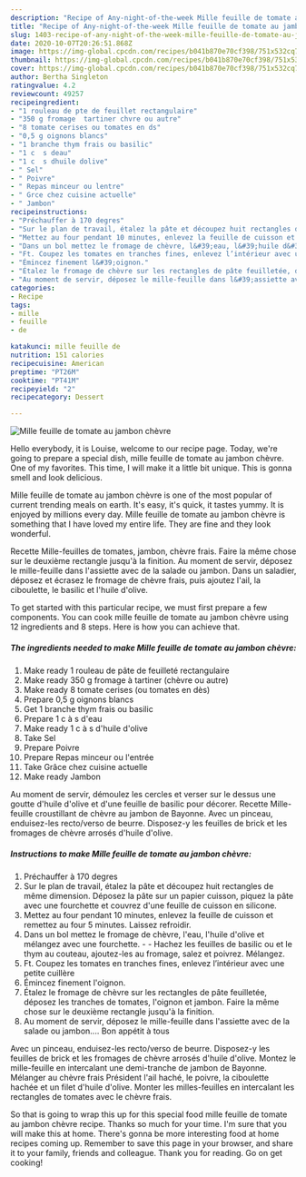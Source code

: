 ```yaml
---
description: "Recipe of Any-night-of-the-week Mille feuille de tomate au jambon chèvre"
title: "Recipe of Any-night-of-the-week Mille feuille de tomate au jambon chèvre"
slug: 1403-recipe-of-any-night-of-the-week-mille-feuille-de-tomate-au-jambon-chevre
date: 2020-10-07T20:26:51.868Z
image: https://img-global.cpcdn.com/recipes/b041b870e70cf398/751x532cq70/mille-feuille-de-tomate-au-jambon-chevre-photo-principale-de-la-recette.jpg
thumbnail: https://img-global.cpcdn.com/recipes/b041b870e70cf398/751x532cq70/mille-feuille-de-tomate-au-jambon-chevre-photo-principale-de-la-recette.jpg
cover: https://img-global.cpcdn.com/recipes/b041b870e70cf398/751x532cq70/mille-feuille-de-tomate-au-jambon-chevre-photo-principale-de-la-recette.jpg
author: Bertha Singleton
ratingvalue: 4.2
reviewcount: 49257
recipeingredient:
- "1 rouleau de pte de feuillet rectangulaire"
- "350 g fromage  tartiner chvre ou autre"
- "8 tomate cerises ou tomates en ds"
- "0,5 g oignons blancs"
- "1 branche thym frais ou basilic"
- "1 c  s deau"
- "1 c  s dhuile dolive"
- " Sel"
- " Poivre"
- " Repas minceur ou lentre"
- " Grce chez cuisine actuelle"
- " Jambon"
recipeinstructions:
- "Préchauffer à 170 degres"
- "Sur le plan de travail, étalez la pâte et découpez huit rectangles de même dimension. Déposez la pâte sur un papier cuisson, piquez la pâte avec une fourchette et couvrez d&#39;une feuille de cuisson en silicone."
- "Mettez au four pendant 10 minutes, enlevez la feuille de cuisson et remettez au four 5 minutes. Laissez refroidir."
- "Dans un bol mettez le fromage de chèvre, l&#39;eau, l&#39;huile d&#39;olive et mélangez avec une fourchette.  Hachez les feuilles de basilic ou et le thym au couteau, ajoutez-les au fromage, salez et poivrez. Mélangez."
- "Ft. Coupez les tomates en tranches fines, enlevez l’intérieur avec une petite cuillère"
- "Émincez finement l&#39;oignon."
- "Étalez le fromage de chèvre sur les rectangles de pâte feuilletée, déposez les tranches de tomates, l&#39;oignon et jambon. Faire la même chose sur le deuxième rectangle jusqu&#39;à la finition."
- "Au moment de servir, déposez le mille-feuille dans l&#39;assiette avec de la salade ou jambon.... Bon appétit à tous"
categories:
- Recipe
tags:
- mille
- feuille
- de

katakunci: mille feuille de 
nutrition: 151 calories
recipecuisine: American
preptime: "PT26M"
cooktime: "PT41M"
recipeyield: "2"
recipecategory: Dessert

---
```



![Mille feuille de tomate au jambon chèvre](https://img-global.cpcdn.com/recipes/b041b870e70cf398/751x532cq70/mille-feuille-de-tomate-au-jambon-chevre-photo-principale-de-la-recette.jpg)

Hello everybody, it is Louise, welcome to our recipe page. Today, we're going to prepare a special dish, mille feuille de tomate au jambon chèvre. One of my favorites. This time, I will make it a little bit unique. This is gonna smell and look delicious.

Mille feuille de tomate au jambon chèvre is one of the most popular of current trending meals on earth. It's easy, it's quick, it tastes yummy. It is enjoyed by millions every day. Mille feuille de tomate au jambon chèvre is something that I have loved my entire life. They are fine and they look wonderful.

Recette Mille-feuilles de tomates, jambon, chèvre frais. Faire la même chose sur le deuxième rectangle jusqu&#39;à la finition. Au moment de servir, déposez le mille-feuille dans l&#39;assiette avec de la salade ou jambon. Dans un saladier, déposez et écrasez le fromage de chèvre frais, puis ajoutez l&#39;ail, la ciboulette, le basilic et l&#39;huile d&#39;olive.


To get started with this particular recipe, we must first prepare a few components. You can cook mille feuille de tomate au jambon chèvre using 12 ingredients and 8 steps. Here is how you can achieve that.

<!--inarticleads1-->

##### The ingredients needed to make Mille feuille de tomate au jambon chèvre:

1. Make ready 1 rouleau de pâte de feuilleté rectangulaire
1. Make ready 350 g fromage à tartiner (chèvre ou autre)
1. Make ready 8 tomate cerises (ou tomates en dès)
1. Prepare 0,5 g oignons blancs
1. Get 1 branche thym frais ou basilic
1. Prepare 1 c à s d&#39;eau
1. Make ready 1 c à s d&#39;huile d&#39;olive
1. Take  Sel
1. Prepare  Poivre
1. Prepare  Repas minceur ou l&#39;entrée
1. Take  Grâce chez cuisine actuelle
1. Make ready  Jambon


Au moment de servir, démoulez les cercles et verser sur le dessus une goutte d&#39;huile d&#39;olive et d&#39;une feuille de basilic pour décorer. Recette Mille-feuille croustillant de chèvre au jambon de Bayonne. Avec un pinceau, enduisez-les recto/verso de beurre. Disposez-y les feuilles de brick et les fromages de chèvre arrosés d&#39;huile d&#39;olive. 

<!--inarticleads2-->

##### Instructions to make Mille feuille de tomate au jambon chèvre:

1. Préchauffer à 170 degres
1. Sur le plan de travail, étalez la pâte et découpez huit rectangles de même dimension. Déposez la pâte sur un papier cuisson, piquez la pâte avec une fourchette et couvrez d&#39;une feuille de cuisson en silicone.
1. Mettez au four pendant 10 minutes, enlevez la feuille de cuisson et remettez au four 5 minutes. Laissez refroidir.
1. Dans un bol mettez le fromage de chèvre, l&#39;eau, l&#39;huile d&#39;olive et mélangez avec une fourchette. -  - Hachez les feuilles de basilic ou et le thym au couteau, ajoutez-les au fromage, salez et poivrez. Mélangez.
1. Ft. Coupez les tomates en tranches fines, enlevez l’intérieur avec une petite cuillère
1. Émincez finement l&#39;oignon.
1. Étalez le fromage de chèvre sur les rectangles de pâte feuilletée, déposez les tranches de tomates, l&#39;oignon et jambon. Faire la même chose sur le deuxième rectangle jusqu&#39;à la finition.
1. Au moment de servir, déposez le mille-feuille dans l&#39;assiette avec de la salade ou jambon.... Bon appétit à tous


Avec un pinceau, enduisez-les recto/verso de beurre. Disposez-y les feuilles de brick et les fromages de chèvre arrosés d&#39;huile d&#39;olive. Montez le mille-feuille en intercalant une demi-tranche de jambon de Bayonne. Mélanger au chèvre frais Président l&#39;ail haché, le poivre, la ciboulette hachée et un filet d&#39;huile d&#39;olive. Monter les milles-feuilles en intercalant les rectangles de tomates avec le chèvre frais. 

So that is going to wrap this up for this special food mille feuille de tomate au jambon chèvre recipe. Thanks so much for your time. I'm sure that you will make this at home. There's gonna be more interesting food at home recipes coming up. Remember to save this page in your browser, and share it to your family, friends and colleague. Thank you for reading. Go on get cooking!

